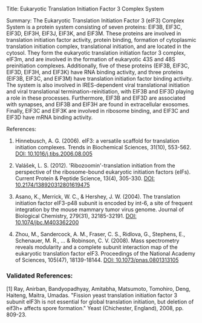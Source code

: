 Title: Eukaryotic Translation Initiation Factor 3 Complex System

Summary: The Eukaryotic Translation Initiation Factor 3 (eIF3) Complex System is a protein system consisting of seven proteins: EIF3B, EIF3C, EIF3D, EIF3H, EIF3J, EIF3K, and EIF3M. These proteins are involved in translation initiation factor activity, protein binding, formation of cytoplasmic translation initiation complex, translational initiation, and are located in the cytosol. They form the eukaryotic translation initiation factor 3 complex, eIF3m, and are involved in the formation of eukaryotic 43S and 48S preinitiation complexes. Additionally, five of these proteins (EIF3B, EIF3C, EIF3D, EIF3H, and EIF3K) have RNA binding activity, and three proteins (EIF3B, EIF3C, and EIF3M) have translation initiation factor binding activity. The system is also involved in IRES-dependent viral translational initiation and viral translational termination-reinitiation, with EIF3B and EIF3D playing a role in these processes. Furthermore, EIF3B and EIF3D are associated with synapses, and EIF3B and EIF3H are found in extracellular exosomes. Finally, EIF3C and EIF3K are involved in ribosome binding, and EIF3C and EIF3D have mRNA binding activity.

References:

1. Hinnebusch, A. G. (2006). eIF3: a versatile scaffold for translation initiation complexes. Trends in Biochemical Sciences, 31(10), 553-562. [DOI: 10.1016/j.tibs.2006.08.005](https://doi.org/10.1016/j.tibs.2006.08.005)

2. Valášek, L. S. (2012). 'Ribozoomin'-translation initiation from the perspective of the ribosome-bound eukaryotic initiation factors (eIFs). Current Protein & Peptide Science, 13(4), 305-330. [DOI: 10.2174/138920312801619475](https://doi.org/10.2174/138920312801619475)

3. Asano, K., Merrick, W. C., & Hershey, J. W. (2004). The translation initiation factor eIF3-p48 subunit is encoded by int-6, a site of frequent integration by the mouse mammary tumor virus genome. Journal of Biological Chemistry, 279(31), 32185-32191. [DOI: 10.1074/jbc.M403362200](https://doi.org/10.1074/jbc.M403362200)

4. Zhou, M., Sandercock, A. M., Fraser, C. S., Ridlova, G., Stephens, E., Schenauer, M. R., ... & Robinson, C. V. (2008). Mass spectrometry reveals modularity and a complete subunit interaction map of the eukaryotic translation factor eIF3. Proceedings of the National Academy of Sciences, 105(47), 18139-18144. [DOI: 10.1073/pnas.0801313105](https://doi.org/10.1073/pnas.0801313105)

### Validated References: 

[1] Ray, Anirban, Bandyopadhyay, Amitabha, Matsumoto, Tomohiro, Deng, Haiteng, Maitra, Umadas. "Fission yeast translation initiation factor 3 subunit eIF3h is not essential for global translation initiation, but deletion of eif3h+ affects spore formation." Yeast (Chichester, England), 2008, pp. 809-23.

